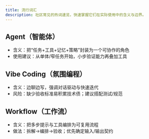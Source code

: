 ```yaml
---
title: 流行词汇
description: 社区常见的热词速览，快速掌握它们在实际使用中的含义与边界。
---
```


## Agent（智能体）

- 含义：把“任务+工具+记忆+策略”封装为一个可协作的角色
- 使用建议：从单体/窄任务开始，小步验证能力再叠加工具

## Vibe Coding（氛围编程）

- 含义：边聊边写，强调对话驱动与快速迭代
- 风险：缺少验收标准易积累技术债；建议搭配测试/规范

## Workflow（工作流）

- 含义：把多步提示与工具编排为可复用流程
- 做法：拆解→编排→验收；优先确定输入/输出契约
